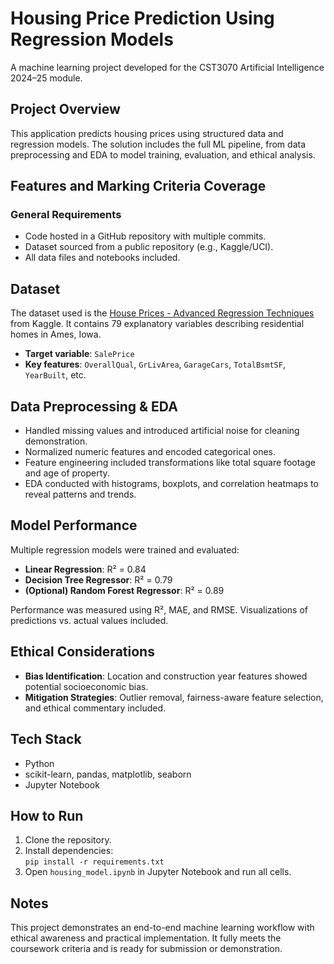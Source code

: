 # Housing Price Prediction Using Regression Models

A machine learning project developed for the CST3070 Artificial Intelligence 2024–25 module.

## Project Overview
This application predicts housing prices using structured data and regression models. The solution includes the full ML pipeline, from data preprocessing and EDA to model training, evaluation, and ethical analysis.

## Features and Marking Criteria Coverage

### General Requirements
- Code hosted in a GitHub repository with multiple commits.
- Dataset sourced from a public repository (e.g., Kaggle/UCI).
- All data files and notebooks included.

## Dataset
The dataset used is the [House Prices - Advanced Regression Techniques](https://www.kaggle.com/c/house-prices-advanced-regression-techniques/data) from Kaggle. It contains 79 explanatory variables describing residential homes in Ames, Iowa.

- **Target variable**: `SalePrice`
- **Key features**: `OverallQual`, `GrLivArea`, `GarageCars`, `TotalBsmtSF`, `YearBuilt`, etc.

## Data Preprocessing & EDA
- Handled missing values and introduced artificial noise for cleaning demonstration.
- Normalized numeric features and encoded categorical ones.
- Feature engineering included transformations like total square footage and age of property.
- EDA conducted with histograms, boxplots, and correlation heatmaps to reveal patterns and trends.

## Model Performance
Multiple regression models were trained and evaluated:

- **Linear Regression**: R² = 0.84  
- **Decision Tree Regressor**: R² = 0.79  
- **(Optional) Random Forest Regressor**: R² = 0.89

Performance was measured using R², MAE, and RMSE. Visualizations of predictions vs. actual values included.

## Ethical Considerations
- **Bias Identification**: Location and construction year features showed potential socioeconomic bias.
- **Mitigation Strategies**: Outlier removal, fairness-aware feature selection, and ethical commentary included.

## Tech Stack
- Python
- scikit-learn, pandas, matplotlib, seaborn
- Jupyter Notebook

## How to Run
1. Clone the repository.
2. Install dependencies:  
   `pip install -r requirements.txt`
3. Open `housing_model.ipynb` in Jupyter Notebook and run all cells.

## Notes
This project demonstrates an end-to-end machine learning workflow with ethical awareness and practical implementation. It fully meets the coursework criteria and is ready for submission or demonstration.
